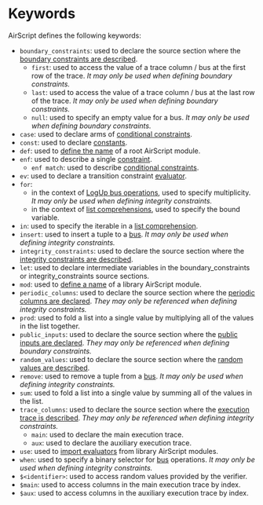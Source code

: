 # Keywords

AirScript defines the following keywords:

- `boundary_constraints`: used to declare the source section where the [boundary constraints are described](./constraints.md#boundary_constraints).
  - `first`: used to access the value of a trace column / bus at the first row of the trace. _It may only be used when defining boundary constraints._
  - `last`: used to access the value of a trace column / bus at the last row of the trace. _It may only be used when defining boundary constraints._
  - `null`: used to specify an empty value for a bus. _It may only be used when defining boundary constraints._
- `case`: used to declare arms of [conditional constraints](./convenience.md#conditional-constraints).
- `const`: used to declare [constants](./declarations.md#constant-constant).
- `def`: used to [define the name](./organization.md#root-module) of a root AirScript module.
- `enf`: used to describe a single [constraint](./constraints.md).
  - `enf match`: used to describe [conditional constraints](./convenience.md#conditional-constraints).
- `ev`: used to declare a transition constraint [evaluator](./evaluators.md).
- `for`:
  - in the context of [LogUp bus operations](./buses.md#bus-integrity-constraints), used to specify multiplicity. _It may only be used when defining integrity constraints._
  - in the context of [list comprehensions](./convenience.md#list-comprehension), used to specify the bound variable.
- `in`: used to specify the iterable in a [list comprehension](./convenience.md#list-comprehension).
- `insert`: used to insert a tuple to a [bus](./declarations.md#buses-buses). _It may only be used when defining integrity constraints._
- `integrity_constraints`: used to declare the source section where the [integrity constraints are described](./constraints.md#integrity_constraints).
- `let`: used to declare intermediate variables in the boundary_constraints or integrity_constraints source sections.
- `mod`: used to [define a name](./organization.md#library-modules) of a library AirScript module.
- `periodic_columns`: used to declare the source section where the [periodic columns are declared](./declarations.md). _They may only be referenced when defining integrity constraints._
- `prod`: used to fold a list into a single value by multiplying all of the values in the list together.
- `public_inputs`: used to declare the source section where the [public inputs are declared](./declarations.md). _They may only be referenced when defining boundary constraints._
- `random_values`: used to declare the source section where the [random values are described](./declarations.md).
- `remove`: used to remove a tuple from a [bus](./declarations.md#buses-buses). _It may only be used when defining integrity constraints._
- `sum`: used to fold a list into a single value by summing all of the values in the list.
- `trace_columns`: used to declare the source section where the [execution trace is described](./declarations.md). _They may only be referenced when defining integrity constraints._
  - `main`: used to declare the main execution trace.
  - `aux`: used to declare the auxiliary execution trace.
- `use`: used to [import evaluators](./organization.md#importing-evaluators) from library AirScript modules.
- `when`: used to specify a binary selector for [bus](./declarations.md#buses-buses) operations. _It may only be used when defining integrity constraints._
- `$<identifier>`: used to access random values provided by the verifier.
- `$main`: used to access columns in the main execution trace by index.
- `$aux`: used to access columns in the auxiliary execution trace by index.
